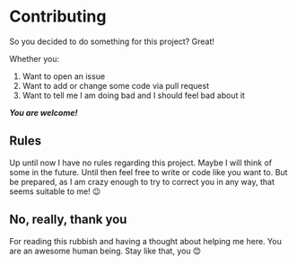 # Contributing
So you decided to do something for this project? Great!

Whether you:
1. Want to open an issue
1. Want to add or change some code via pull request
1. Want to tell me I am doing bad and I should feel bad about it

***You are welcome!***

## Rules
Up until now I have no rules regarding this project. Maybe I will think of some in the future.
Until then feel free to write or code like you want to. But be prepared, as I am crazy enough to try to correct you in any way, that seems suitable to me! :wink:

## No, really, thank you
For reading this rubbish and having a thought about helping me here. You are an awesome human being. Stay like that, you :blush: